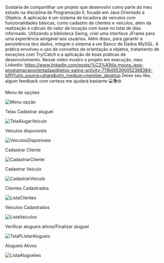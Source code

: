 Gostaria de compartilhar um projeto que desenvolvi como parte do meu estudo na disciplina de Programação II,
focado em Java Orientado a Objetos. A aplicação é um sistema de locadora de veículos com funcionalidades básicas,
como cadastro de clientes e veículos, além da realização e cálculo do valor de locação com base no total de dias informado.
Utilizando a biblioteca Swing, criei uma interface JFrame para uma experiência amigável aos usuários.
Além disso, para garantir a persistência dos dados, integrei o sistema a um Banco de Dados MySQL. 
A prática envolveu o uso de conceitos de orientação a objetos, tratamento de exceções com Try/Catch e a aplicação de boas práticas de desenvolvimento.
Nesse video mostro o projeto em execução, meu Linkedin: https://www.linkedin.com/posts/%C3%A1tila-moura_java-programacaoorientadaaobjetos-swing-activity-7116495390052368384-bfPi?utm_source=share&utm_medium=member_desktop   Deixe seu líke, algum feedback com certeza me ajudará bastante 💻📚⚙.

Menu de opções 

![Menu opção](https://github.com/atilamoura7/LocadoraJava/assets/135074615/e47bdca9-45ae-4b61-af22-d9b85bc91acc)

Telas
Cadastrar aluguel

![TelaAlugarVeiculo](https://github.com/atilamoura7/LocadoraJava/assets/135074615/545db2b1-8205-4e2f-b661-f79dbb04cbb3)

Veículos disponíveis 

![VeiculosDisponiveis](https://github.com/atilamoura7/LocadoraJava/assets/135074615/85ec75b6-6fc5-4fe4-b88f-869d90a7b0d9)

Cadastrar Cliente

![CadastrarCliente](https://github.com/atilamoura7/LocadoraJava/assets/135074615/cb401f3e-cc52-4de6-9ebc-f39d5858ce8d)

Cadastrar Veiculo

![CadastrarVeiculo](https://github.com/atilamoura7/LocadoraJava/assets/135074615/e826d937-0773-46d6-a10d-8fecde33b7a3)

Clientes Cadastrados 

![ListaClientes](https://github.com/atilamoura7/LocadoraJava/assets/135074615/8e13c1f3-4975-4a60-a4c3-f31ac0db584a)

Veiculos Cadastrados 

![ListaVeiculos](https://github.com/atilamoura7/LocadoraJava/assets/135074615/e2e0cf84-c29d-4d97-8812-ad7b0d748378)

Verificar alugueis ativos/Finalizar aluguel

![TelaPListarAlugueis](https://github.com/atilamoura7/LocadoraJava/assets/135074615/97bb9da7-b959-4183-8ac2-464ec76c1618)

Alugueis Ativos 

![ListaAlugueiws](https://github.com/atilamoura7/LocadoraJava/assets/135074615/4713e6e3-4ae2-4308-9c5e-4c88b1c8f947)




